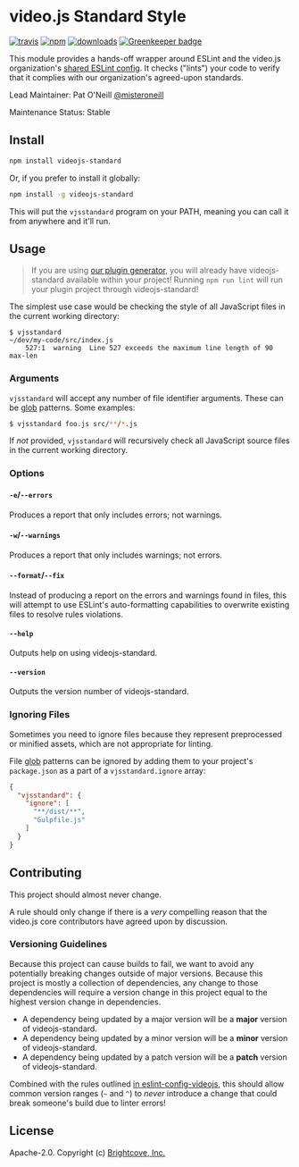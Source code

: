 # video.js Standard Style


[![travis][travis-image]][travis-url]
[![npm][npm-image]][npm-url]
[![downloads][downloads-image]][downloads-url]
[![Greenkeeper badge][greenkeeper-image]][greenkeeper-url]

This module provides a hands-off wrapper around ESLint and the video.js organization's [shared ESLint config][config]. It checks ("lints") your code to verify that it complies with our organization's agreed-upon standards.

Lead Maintainer: Pat O'Neill [@misteroneill](https://github.com/misteroneill)

Maintenance Status: Stable

## Install

```bash
npm install videojs-standard
```

Or, if you prefer to install it globally:

```bash
npm install -g videojs-standard
```

This will put the `vjsstandard` program on your PATH, meaning you can call it from anywhere and it'll run.

## Usage

> If you are using [our plugin generator][generator], you will already have videojs-standard available within your project! Running `npm run lint` will run your plugin project through videojs-standard!

The simplest use case would be checking the style of all JavaScript files in the current working directory:

```
$ vjsstandard
~/dev/my-code/src/index.js
    527:1  warning  Line 527 exceeds the maximum line length of 90  max-len
```

### Arguments

`vjsstandard` will accept any number of file identifier arguments. These can be [glob][glob] patterns. Some examples:

```bash
$ vjsstandard foo.js src/**/*.js
```

If _not_ provided, `vjsstandard` will recursively check all JavaScript source files in the current working directory.

### Options

#### `-e`/`--errors`

Produces a report that only includes errors; not warnings.

#### `-w`/`--warnings`

Produces a report that only includes warnings; not errors.

#### `--format`/`--fix`

Instead of producing a report on the errors and warnings found in files, this will attempt to use ESLint's auto-formatting capabilities to overwrite existing files to resolve rules violations.

#### `--help`

Outputs help on using videojs-standard.

#### `--version`

Outputs the version number of videojs-standard.

### Ignoring Files

Sometimes you need to ignore files because they represent preprocessed or minified assets, which are not appropriate for linting.

File [glob][glob] patterns can be ignored by adding them to your project's `package.json` as a part of a `vjsstandard.ignore` array:

```json
{
  "vjsstandard": {
    "ignore": [
      "**/dist/**",
      "Gulpfile.js"
    ]
  }
}
```

## Contributing

This project should almost never change.

A rule should only change if there is a _very_ compelling reason that the video.js core contributors have agreed upon by discussion.

### Versioning Guidelines

Because this project can cause builds to fail, we want to avoid any potentially breaking changes outside of major versions. Because this project is mostly a collection of dependencies, any change to those dependencies will require a version change in this project equal to the highest version change in dependencies.

- A dependency being updated by a major version will be a **major** version of videojs-standard.
- A dependency being updated by a minor version will be a **minor** version of videojs-standard.
- A dependency being updated by a patch version will be a **patch** version of videojs-standard.

Combined with the rules outlined [in eslint-config-videojs][config], this should allow common version ranges (`~` and `^`) to _never_ introduce a change that could break someone's build due to linter errors!

## License

Apache-2.0. Copyright (c) [Brightcove, Inc.][bcov]

[bcov]: https://www.brightcove.com/
[config]: https://github.com/videojs/eslint-config-videojs
[downloads-image]: https://img.shields.io/npm/dm/videojs-standard.svg?style=flat
[downloads-url]: https://npmjs.org/package/videojs-standard
[generator]: https://github.com/videojs/generator-videojs-plugin
[glob]: https://www.npmjs.com/package/glob
[npm-image]: https://img.shields.io/npm/v/videojs-standard.svg?style=flat
[npm-url]: https://npmjs.org/package/videojs-standard
[travis-image]: https://img.shields.io/travis/videojs/standard.svg?style=flat
[travis-url]: https://travis-ci.org/videojs/standard
[greenkeeper-image]: https://badges.greenkeeper.io/videojs/standard.svg
[greenkeeper-url]: https://greenkeeper.io/
